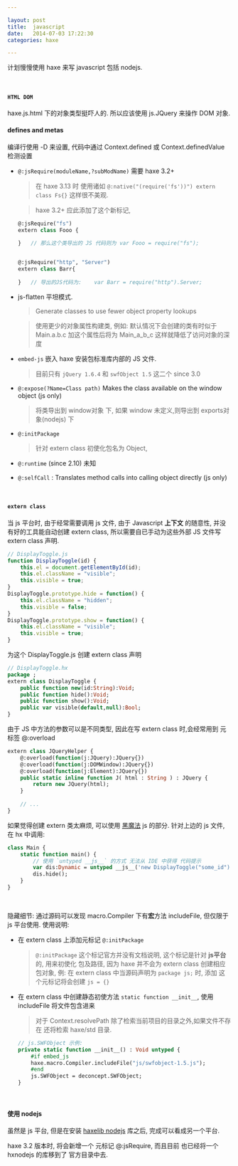 ```yaml
---

layout: post
title:  javascript
date:   2014-07-03 17:22:30
categories: haxe

---
```


 计划慢慢使用 haxe 来写 javascript 包括 nodejs.
 
<!-- more -->
<br />

#### `HTML DOM`

haxe.js.html 下的对象类型挺吓人的. 所以应该使用 js.JQuery 来操作 DOM 对象.


#### defines and metas

编译行使用 -D 来设置, 代码中通过 Context.defined 或 Context.definedValue 检测设置

 * `@:jsRequire(moduleName,?subModName)` 需要 haxe 3.2+

	> 在 haxe 3.13 时 使用诸如 `@:native("(require('fs'))") extern class Fs{}` 这样很不美观.
	
	> haxe 3.2+ 应此添加了这个新标记,
	
	```haxe
	@:jsRequire("fs")
	extern class Fooo {
		
	}	// 那么这个类导出的 JS 代码则为 var Fooo = require("fs");

	
	@:jsRequire("http", "Server")
	extern class Barr{
		
	}	// 导出的JS代码为:	var Barr = require("http").Server;
	```
 
 * js-flatten 平坦模式.

	> Generate classes to use fewer object property lookups

	> 使用更少的对象属性构建类, 例如: 默认情况下会创建的类有时似于 Main.a.b.c 加这个属性后将为 Main_a_b_c 这样就降低了访问对象的深度

 * `embed-js` 嵌入 haxe 安装包标准库内部的 JS 文件.

	> 目前只有 `jQuery 1.6.4` 和 `swfObject 1.5` 这二个 since 3.0

 * `@:expose(?Name=Class path)` Makes the class available on the window object (js only)

	> 将类导出到 window对象 下, 如果 window 未定义,则导出到 exports对象(nodejs) 下

 * `@:initPackage`

	> 针对 extern class 初使化包名为 Object, 
	
 * `@:runtime` (since 2.10) 未知

 * `@:selfCall` : Translates method calls into calling object directly (js only)
                       


<br />

#### `extern class`

当 js 平台时, 由于经常需要调用 js 文件, 由于 Javascript **上下文** 的随意性, 并没有好的工具能自动创建 extern class, 所以需要自已手动为这些外部 JS 文件写 extern class 声明.


```javascript
// DisplayToggle.js
function DisplayToggle(id) {
    this.el = document.getElementById(id);
    this.el.className = "visible";
    this.visible = true;
}
DisplayToggle.prototype.hide = function() {
    this.el.className = "hidden";
    this.visible = false;
}
DisplayToggle.prototype.show = function() {
    this.el.className = "visible";
    this.visible = true;
}
```

为这个 DisplayToggle.js 创建 extern class 声明

```haxe
// DisplayToggle.hx
package ;
extern class DisplayToggle {
    public function new(id:String):Void;
    public function hide():Void;
    public function show():Void;
    public var visible(default,null):Bool;
}
```


由于 JS 中方法的参数可以是不同类型, 因此在写 extern class 时,会经常用到 元标签 @:overload

```haxe
extern class JQueryHelper {
	@:overload(function(j:JQuery):JQuery{})
	@:overload(function(j:DOMWindow):JQuery{})
	@:overload(function(j:Element):JQuery{})
	public static inline function J( html : String ) : JQuery {
		return new JQuery(html);
	}
	
	// ...
}	
```



如果觉得创建 extern 类太麻烦, 可以使用 [黑魔法](http://old.haxe.org/doc/advanced/magic) js 的部分. 针对上边的 js 文件, 在 hx 中调用:

```haxe
class Main {
    static function main() {
    	// 使用 `untyped __js__` 的方式 无法从 IDE 中获得 代码提示
        var dis:Dynamic = untyped __js__('new DisplayToggle("some_id")');
        dis.hide();
    }
}
```

<br />

隐藏细节: 通过源码可以发现 macro.Compiler 下有**宏**方法 includeFile, 但仅限于 js 平台使用. 使用说明:

 * 在 extern class 上添加元标记 `@:initPackage`

	> `@:initPackage` 这个标记官方并没有文档说明, 这个标记是针对 **js平台** 的, 用来初使化 包及路径, 因为 haxe 并不会为 extern class 创建相应包对象, 例: 在 extern class 中当源码声明为 `package js;` 时, 添加 这个元标记将会创建 `js = {}`

 * 在 extern class 中创建静态初使方法 `static function __init__`, 使用 includeFile 将文件包含进来

 	> 对于 Context.resolvePath 除了检索当前项目的目录之外,如果文件不存在 还将检索  haxe/std 目录.

 	```haxe
 	// js.SWFObject 示例: 
 	private static function __init__() : Void untyped {
		#if embed_js
		haxe.macro.Compiler.includeFile("js/swfobject-1.5.js");
		#end
		js.SWFObject = deconcept.SWFObject;
	}
 	```


<br />


#### 使用 nodejs

虽然是 js 平台, 但是在安装 [haxelib nodejs](https://github.com/dionjwa/nodejs-std) 库之后, 完成可以看成另一个平台.

haxe 3.2 版本时, 将会新增一个 元标记 @:jsRequire, 而且目前 也已经将一个 hxnodejs 的库移到了 官方目录中去.


<br />





